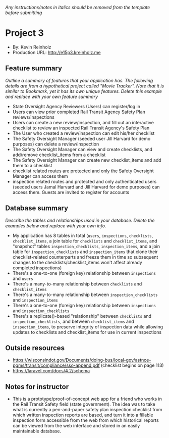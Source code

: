 *Any instructions/notes in italics should be removed from the template before submitting*

# Project 3
+ By: Kevin Reinholz
+ Production URL: <http://e15p3.kreinholz.me>

## Feature summary
*Outline a summary of features that your application has. The following details are from a hypothetical project called "Movie Tracker". Note that it is similar to Bookmark, yet it has its own unique features. Delete this example and replace with your own feature summary*

+ State Oversight Agency Reviewers (Users) can register/log in
+ Users can view prior completed Rail Transit Agency Safety Plan reviews/inspections
+ Users can create a new review/inspection, and fill out an interactive checklist to review an inspected Rail Transit Agency's Safety Plan
+ The User who created a review/inspection can edit his/her checklist
+ The Safety Oversight Manager (seeded user Jill Harvard for demo purposes) can delete a review/inspection
+ The Safety Oversight Manager can view and create checklists, and add/remove checklist_items from a checklist
+ The Safety Oversight Manager can create new checklist_items and add them to a checklist
+ checklist related routes are protected and only the Safety Oversight Manager can access them
+ inspection related routes and protected and only authenticated users (seeded users Jamal Harvard and Jill Harvard for demo purposes) can access them. Guests are invited to register for accounts
  
## Database summary
*Describe the tables and relationships used in your database. Delete the examples below and replace with your own info.*

+ My application has 8 tables in total (`users`, `inspections`, `checklists`, `checklist_items`, a join table for `checklists` and `checklist_items`, and "snapshot" tables `inspection_checklists`, `inspection_items`, and a join table for `inspection_checklists` and `inspection_items` that clone their checklist-related counterparts and freeze them in time so subsequent changes to the checklists/checklist_items won't affect already completed inspections)
+ There's a one-to-one (foreign key) relationship between `inspections` and `users`
+ There's a many-to-many relationship between `checklists` and `checklist_items`
+ There's a many-to-many relationship between `inspection_checklists` and `inspection_items`
+ There's a one-to-one (foreign key) relationship between `inspections` and `inspection_checklists`
+ There's a replicate()-based "relationship" between `checklists` and `inspection_checklists`, and between `checklist_items` and `inspection_items`, to preserve integrity of inspection data while allowing updates to checklists and checklist_items for use in current inspections

## Outside resources
+ <https://wisconsindot.gov/Documents/doing-bus/local-gov/astnce-pgms/transit/compliance/sso-append.pdf> (checklist begins on page 113)
+ <https://laravel.com/docs/4.2/schema>

## Notes for instructor
+ This is a prototype/proof-of-concept web app for a friend who works in the Rail Transit Safety field (state government). The idea was to take what is currently a pen-and-paper safety plan inspection checklist from which written inspection reports are based, and turn it into a fillable inspection form accessible from the web from which historical reports can be viewed from the web interface and stored in an easily maintainable database.

